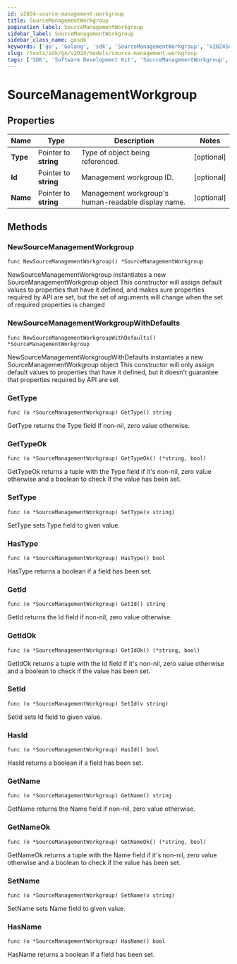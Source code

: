 ```yaml
---
id: v2024-source-management-workgroup
title: SourceManagementWorkgroup
pagination_label: SourceManagementWorkgroup
sidebar_label: SourceManagementWorkgroup
sidebar_class_name: gosdk
keywords: ['go', 'Golang', 'sdk', 'SourceManagementWorkgroup', 'V2024SourceManagementWorkgroup'] 
slug: /tools/sdk/go/v2024/models/source-management-workgroup
tags: ['SDK', 'Software Development Kit', 'SourceManagementWorkgroup', 'V2024SourceManagementWorkgroup']
---
```


# SourceManagementWorkgroup

## Properties

Name | Type | Description | Notes
------------ | ------------- | ------------- | -------------
**Type** | Pointer to **string** | Type of object being referenced. | [optional] 
**Id** | Pointer to **string** | Management workgroup ID. | [optional] 
**Name** | Pointer to **string** | Management workgroup&#39;s human-readable display name. | [optional] 

## Methods

### NewSourceManagementWorkgroup

`func NewSourceManagementWorkgroup() *SourceManagementWorkgroup`

NewSourceManagementWorkgroup instantiates a new SourceManagementWorkgroup object
This constructor will assign default values to properties that have it defined,
and makes sure properties required by API are set, but the set of arguments
will change when the set of required properties is changed

### NewSourceManagementWorkgroupWithDefaults

`func NewSourceManagementWorkgroupWithDefaults() *SourceManagementWorkgroup`

NewSourceManagementWorkgroupWithDefaults instantiates a new SourceManagementWorkgroup object
This constructor will only assign default values to properties that have it defined,
but it doesn't guarantee that properties required by API are set

### GetType

`func (o *SourceManagementWorkgroup) GetType() string`

GetType returns the Type field if non-nil, zero value otherwise.

### GetTypeOk

`func (o *SourceManagementWorkgroup) GetTypeOk() (*string, bool)`

GetTypeOk returns a tuple with the Type field if it's non-nil, zero value otherwise
and a boolean to check if the value has been set.

### SetType

`func (o *SourceManagementWorkgroup) SetType(v string)`

SetType sets Type field to given value.

### HasType

`func (o *SourceManagementWorkgroup) HasType() bool`

HasType returns a boolean if a field has been set.

### GetId

`func (o *SourceManagementWorkgroup) GetId() string`

GetId returns the Id field if non-nil, zero value otherwise.

### GetIdOk

`func (o *SourceManagementWorkgroup) GetIdOk() (*string, bool)`

GetIdOk returns a tuple with the Id field if it's non-nil, zero value otherwise
and a boolean to check if the value has been set.

### SetId

`func (o *SourceManagementWorkgroup) SetId(v string)`

SetId sets Id field to given value.

### HasId

`func (o *SourceManagementWorkgroup) HasId() bool`

HasId returns a boolean if a field has been set.

### GetName

`func (o *SourceManagementWorkgroup) GetName() string`

GetName returns the Name field if non-nil, zero value otherwise.

### GetNameOk

`func (o *SourceManagementWorkgroup) GetNameOk() (*string, bool)`

GetNameOk returns a tuple with the Name field if it's non-nil, zero value otherwise
and a boolean to check if the value has been set.

### SetName

`func (o *SourceManagementWorkgroup) SetName(v string)`

SetName sets Name field to given value.

### HasName

`func (o *SourceManagementWorkgroup) HasName() bool`

HasName returns a boolean if a field has been set.



